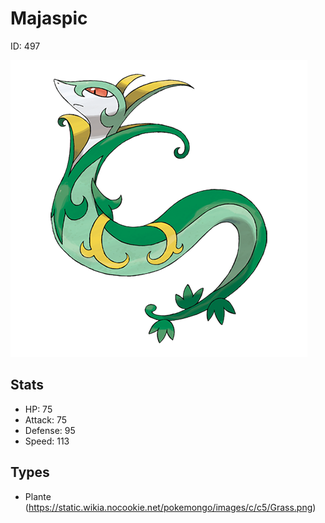 # Majaspic


ID: 497

![](https://raw.githubusercontent.com/PokeAPI/sprites/master/sprites/pokemon/other/official-artwork/497.png "Majaspic")

## Stats


 - HP: 75
 - Attack: 75
 - Defense: 95
 - Speed: 113

## Types


 - Plante (https://static.wikia.nocookie.net/pokemongo/images/c/c5/Grass.png)
